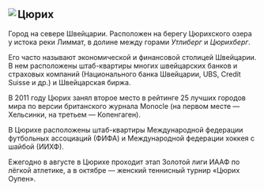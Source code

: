 <!--2025-06-08 13:05:04-->
<div class="rss">
  <img src="https://upload.wikimedia.org/wikipedia/commons/thumb/7/71/Zuerich_vier_Kirchen.jpg/960px-Zuerich_vier_Kirchen.jpg" align="left">
  <h2>Цюрих</h2>
<p>
Город на севере Швейцарии. Расположен на берегу Цюрихского озера у истока реки Лиммат, в долине между горами <i>Утлиберг</i> и <i>Цюрихберг</i>.
</p>
Его часто называют экономической и финансовой столицей Швейцарии. В нем расположены штаб-квартиры многих швейцарских банков и страховых компаний (Национального банка Швейцарии, UBS, Credit Suisse и др.) и Швейцарская биржа.
<p>
В 2011 году Цюрих занял второе место в рейтинге 25 лучших городов мира по версии британского журнала Monocle (на первом месте — Хельсинки, на третьем — Копенгаген).
</p>
В Цюрихе расположены штаб-квартиры Международной федерации футбольных ассоциаций (ФИФА) и Международной федерации хоккея с шайбой (ИИХФ).
<p>
Ежегодно в августе в Цюрихе проходит этап Золотой лиги ИААФ по лёгкой атлетике, а в октябре — женский теннисный турнир «Цюрих Оупен». 
</p>
</div>